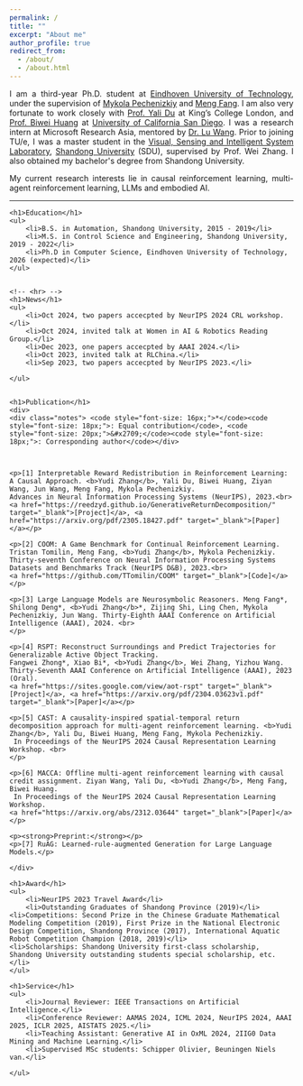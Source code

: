```yaml
---
permalink: /
title: ""
excerpt: "About me"
author_profile: true
redirect_from:
  - /about/
  - /about.html
---
```


<!-- <!DOCTYPE html> -->
<html lang="en">
<head>
    <meta charset="UTF-8">
    <meta http-equiv="X-UA-Compatible" content="IE=edge">
    <meta name="viewport" content="width=device-width, initial-scale=1.0">
    <title>Ph.D. Student Profile</title>
</head>
<body>
<div style="text-align:justify">
    <p>I am a third-year Ph.D. student at <a href="https://www.tue.nl/en/" target="_blank">Eindhoven University of Technology</a>,
    under the supervision of <a href="https://www.win.tue.nl/~mpechen/?_gl=1*iopzok*_ga*NTk4Mzc5NDExLjE2ODA3NzUyNjU.*_ga_JN37M497TT*MTY5ODMzMjE2My4yOC4xLjE2OTgzMzIxODEuNDIuMC4w" 
    target="_blank">Mykola Pechenizkiy</a> and <a href="https://mengf1.github.io/" target="_blank">Meng Fang</a>. I am also very fortunate to work closely with <a href="https://yalidu.github.io/" target="_blank">Prof. Yali Du</a> at <a herf="https://www.kcl.ac.uk/" target="_blank">King’s College London</a>, and <a href="https://biweihuang.com/" target="_blank">Prof. Biwei Huang</a> at <a href="https://ucsd.edu/" target="_blank">University of California San Diego</a>. I was a research intern at Microsoft Research Asia, mentored by <a href="https://scholar.google.com/citations?user=hqlU92YAAAAJ" target="_blank">Dr. Lu Wang</a>.
    Prior to joining TU/e, I was a master student in the <a href="http://www.vsislab.com/" target="_blank">Visual, Sensing and Intelligent System Laboratory</a>, <a href="https://www.en.sdu.edu.cn/" target="_blank">Shandong University</a> (SDU), supervised by Prof. Wei Zhang. I also obtained my bachelor's degree from Shandong University.

  </p>
    <p>My current research interests lie in causal reinforcement learning, multi-agent reinforcement learning, LLMs and embodied AI.</p>

</div>
    <hr>

    <h1>Education</h1>
    <ul>
        <li>B.S. in Automation, Shandong University, 2015 - 2019</li>
        <li>M.S. in Control Science and Engineering, Shandong University, 2019 - 2022</li>
        <li>Ph.D in Computer Science, Eindhoven University of Technology, 2026 (expected)</li>
    </ul>

    
    <!-- <hr> -->
    <h1>News</h1>
    <ul>
        <li>Oct 2024, two papers accecpted by NeurIPS 2024 CRL workshop.</li>
        <li>Oct 2024, invited talk at Women in AI & Robotics Reading Group.</li>
        <li>Dec 2023, one papers accecpted by AAAI 2024.</li>
        <li>Oct 2023, invited talk at RLChina.</li>
        <li>Sep 2023, two papers accecpted by NeurIPS 2023.</li>

    </ul>


    <h1>Publication</h1>
    <div>
    <div class="notes"> <code style="font-size: 16px;">*</code><code style="font-size: 18px;">: Equal contribution</code>, <code style="font-size: 20px;">&#x2709;</code><code style="font-size: 18px;">: Corresponding author</code></div>

    
    
    <p>[1] Interpretable Reward Redistribution in Reinforcement Learning: A Causal Approach. <b>Yudi Zhang</b>, Yali Du, Biwei Huang, Ziyan Wang, Jun Wang, Meng Fang, Mykola Pechenizkiy.
    Advances in Neural Information Processing Systems (NeurIPS), 2023.<br>
    <a href="https://reedzyd.github.io/GenerativeReturnDecomposition/" target="_blank">[Project]</a>, <a href="https://arxiv.org/pdf/2305.18427.pdf" target="_blank">[Paper]</a></p>

    <p>[2] COOM: A Game Benchmark for Continual Reinforcement Learning.
    Tristan Tomilin, Meng Fang, <b>Yudi Zhang</b>, Mykola Pechenizkiy.
    Thirty-seventh Conference on Neural Information Processing Systems Datasets and Benchmarks Track (NeurIPS D&B), 2023.<br>
    <a href="https://github.com/TTomilin/COOM" target="_blank">[Code]</a></p>
    
    <p>[3] Large Language Models are Neurosymbolic Reasoners. Meng Fang*, Shilong Deng*, <b>Yudi Zhang</b>*, Zijing Shi, Ling Chen, Mykola Pechenizkiy, Jun Wang. Thirty-Eighth AAAI Conference on Artificial Intelligence (AAAI), 2024. <br>
    </p>

    <p>[4] RSPT: Reconstruct Surroundings and Predict Trajectories for Generalizable Active Object Tracking.
    Fangwei Zhong*, Xiao Bi*, <b>Yudi Zhang</b>, Wei Zhang, Yizhou Wang.
    Thirty-Seventh AAAI Conference on Artificial Intelligence (AAAI), 2023 (Oral).
    <a href="https://sites.google.com/view/aot-rspt" target="_blank">[Project]</a>, <a href="https://arxiv.org/pdf/2304.03623v1.pdf" target="_blank">[Paper]</a></p>

    <p>[5] CAST: A causality-inspired spatial-temporal return decomposition approach for multi-agent reinforcement learning. <b>Yudi Zhang</b>, Yali Du, Biwei Huang, Meng Fang, Mykola Pechenizkiy.
     In Proceedings of the NeurIPS 2024 Causal Representation Learning Workshop. <br>
    </p>

    <p>[6] MACCA: Offline multi-agent reinforcement learning with causal credit assignment. Ziyan Wang, Yali Du, <b>Yudi Zhang</b>, Meng Fang,  Biwei Huang. 
     In Proceedings of the NeurIPS 2024 Causal Representation Learning Workshop. 
    <a href="https://arxiv.org/abs/2312.03644" target="_blank">[Paper]</a></p>

    <p><strong>Preprint:</strong></p>
    <p>[7] RuAG: Learned-rule-augmented Generation for Large Language Models.</p>

    </div>

    <h1>Award</h1>
    <ul>
        <li>NeurIPS 2023 Travel Award</li>
        <li>Outstanding Graduates of Shandong Province (2019)</li>
    <li>Competitions: Second Prize in the Chinese Graduate Mathematical Modeling Competition (2019), First Prize in the National Electronic Design Competition, Shandong Province (2017), International Aquatic Robot Competition Champion (2018, 2019)</li>
    <li>Scholarships: Shandong University first-class scholarship, Shandong University outstanding students special scholarship, etc.</li>
    </ul>

    <h1>Service</h1>
    <ul>
        <li>Journal Reviewer: IEEE Transactions on Artificial Intelligence.</li>
        <li>Conference Reviewer: AAMAS 2024, ICML 2024, NeurIPS 2024, AAAI 2025, ICLR 2025, AISTATS 2025.</li>
        <li>Teaching Assistant: Generative AI in OxML 2024, 2IIG0 Data Mining and Machine Learning.</li>
        <li>Supervised MSc students: Schipper Olivier, Beuningen Niels van.</li>

    </ul>

</body>
</html>
